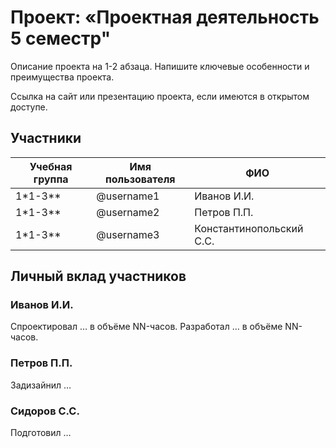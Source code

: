 # Проект: «Проектная деятельность  5 семестр"

Описание проекта на 1-2 абзаца. Напишите ключевые особенности и преимущества проекта.

Ссылка на сайт или презентацию проекта, если имеются в открытом доступе.

## Участники

| Учебная группа | Имя пользователя | ФИО                      |
|----------------|------------------|--------------------------|
| 1*1-3**        | @username1       | Иванов И.И.              |
| 1*1-3**        | @username2       | Петров П.П.              |
| 1*1-3**        | @username3       | Константинопольский С.С. |

## Личный вклад участников

### Иванов И.И.

Спроектировал … в объёме NN-часов. Разработал … в объёме NN-часов.

### Петров П.П.

Задизайнил …

### Сидоров С.С.

Подготовил …
